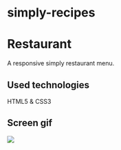 # simply-recipes

<h1> Restaurant </h1>

A responsive simply restaurant menu.

<h2> Used technologies </h2>

HTML5 & CSS3

<h2>Screen gif</h2>

![](Recipie-screen.gif)
